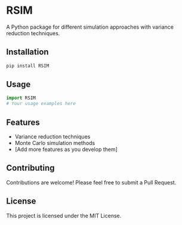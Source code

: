 # RSIM

A Python package for different simulation approaches with variance reduction techniques.

## Installation

```bash
pip install RSIM
```

## Usage

```python
import RSIM
# Your usage examples here
```

## Features

- Variance reduction techniques
- Monte Carlo simulation methods
- [Add more features as you develop them]

## Contributing

Contributions are welcome! Please feel free to submit a Pull Request.

## License

This project is licensed under the MIT License.
